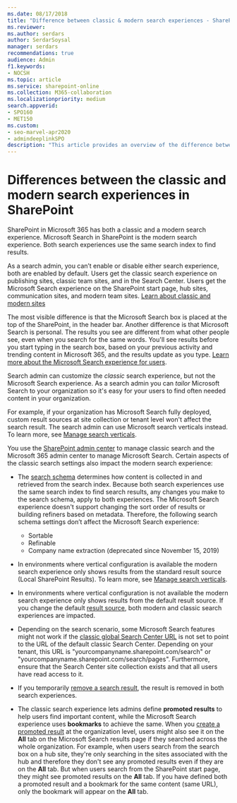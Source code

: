 ```yaml
---
ms.date: 08/17/2018
title: "Difference between classic & modern search experiences - SharePoint"
ms.reviewer: 
ms.author: serdars
author: SerdarSoysal
manager: serdars
recommendations: true
audience: Admin
f1.keywords:
- NOCSH
ms.topic: article
ms.service: sharepoint-online
ms.collection: M365-collaboration
ms.localizationpriority: medium
search.appverid:
- SPO160
- MET150
ms.custom:
- seo-marvel-apr2020
- admindeeplinkSPO
description: "This article provides an overview of the difference between the classic and modern search experiences in Microsoft SharePoint."
---
```


# Differences between the classic and modern search experiences in SharePoint

SharePoint in Microsoft 365 has both a classic and a modern search experience. Microsoft Search in SharePoint is the modern search experience. Both search experiences use the same search index to find results.

As a search admin, you can’t enable or disable either search experience, both are enabled by default. Users get the classic search experience on publishing sites, classic team sites, and in the Search Center. Users get the Microsoft Search experience on the SharePoint start page, hub sites, communication sites, and modern team sites. [Learn about classic and modern sites](https://support.office.com/article/5725c103-505d-4a6e-9350-300d3ec7d73f)

The most visible difference is that the Microsoft Search box is placed at the top of the SharePoint, in the header bar. Another difference is that Microsoft Search is personal. The results you see are different from what other people see, even when you search for the same words. You'll see results before you start typing in the search box, based on your previous activity and trending content in Microsoft 365, and the results update as you type. [Learn more about the Microsoft Search experience for users](https://support.office.com/article/d5ed5d11-9e5d-4f1d-b8b4-3d371fe0cb87).

Search admin can customize the *classic* search experience, but not the Microsoft Search experience. As a search admin you can *tailor* Microsoft Search to your organization so it's easy for your users to find often needed content in your organization.

For example, if your organization has Microsoft Search fully deployed, custom result sources at site collection or tenant level won't affect the search result. The search admin can use Microsoft search verticals instead. To learn more, see [Manage search verticals](/microsoftsearch/manage-verticals).

You use the <a href="https://go.microsoft.com/fwlink/?linkid=2185219" target="_blank">SharePoint admin center</a> to manage classic search and the Microsoft 365 admin center to manage Microsoft Search. Certain aspects of the classic search settings also impact the modern search experience:

- The [search schema](manage-search-schema.md) determines how content is collected in and retrieved from the search index. Because both search experiences use the same search index to find search results, any changes you make to the search schema, apply to both experiences. The Microsoft Search experience doesn't support changing the sort order of results or building refiners based on metadata. Therefore, the following search schema settings don’t affect the Microsoft Search experience:
  - Sortable
  - Refinable
  - Company name extraction (deprecated since November 15, 2019)

- In environments where vertical configuration is available the modern search experience only shows results from the standard result source (Local SharePoint Results). To learn more, see [Manage search verticals](/microsoftsearch/manage-verticals).
- In environments where vertical configuration is not available the modern search experience only shows results from the default result source. If you change the default [result source](manage-result-sources.md), both modern and classic search experiences are impacted.
- Depending on the search scenario, some Microsoft Search features might not work if the [classic global Search Center URL](./specify-default-search-center.md) is not set to point to the URL of the default classic Search Center. Depending on your tenant, this URL is "yourcompanyname.sharepoint.com/search" or "yourcompanyname.sharepoint.com/search/pages". Furthermore, ensure that the Search Center site collection exists and that all users have read access to it.
- If you temporarily [remove a search result](remove-search-results.md), the result is removed in both search experiences.
- The classic search experience lets admins define **promoted results** to help users find important content, while the Microsoft Search experience uses **bookmarks** to achieve the same. When you [create a promoted result](../SharePointServer/search/manage-query-rules.md) at the organization level, users might also see it on the **All** tab on the Microsoft Search results page if they searched across the whole organization. For example, when users search from the search box on a hub site, they're only searching in the sites associated with the hub and therefore they don't see any promoted results even if they are on the **All** tab. But when users search from the SharePoint start page, they might see promoted results on the **All** tab. If you have defined both a promoted result and a bookmark for the same content (same URL), only the bookmark will appear on the **All** tab.

